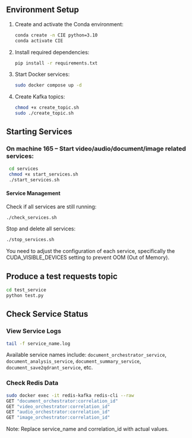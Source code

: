 ## Environment Setup

1. Create and activate the Conda environment:
   ```bash
   conda create -n CIE python=3.10
   conda activate CIE
   ```
2. Install required dependencies:
   ```bash
   pip install -r requirements.txt
   ```
3. Start Docker services:
   ```bash
   sudo docker compose up -d
   ```
4. Create Kafka topics:
   ```bash
   chmod +x create_topic.sh
   sudo ./create_topic.sh
   ```
## Starting Services

### On machine 165 – Start video/audio/document/image related services:
   ```bash
    cd services
    chmod +x start_services.sh
    ./start_services.sh
   ```


#### Service Management

Check if all services are still running:
```bash
./check_services.sh
```
Stop and delete all services:
```bash
./stop_services.sh
```


You need to adjust the configuration of each service, specifically the CUDA_VISIBLE_DEVICES setting to prevent OOM (Out of Memory).

## Produce a test requests topic

```bash
cd test_service
python test.py
```

## Check Service Status

### View Service Logs
```bash
tail -f service_name.log
```
Available service names include: `document_orchestrator_service`, `document_analysis_service`, `document_summary_service`, `document_save2qdrant_service`, etc.

### Check Redis Data

```bash
sudo docker exec -it redis-kafka redis-cli --raw
GET "document_orchestrator:correlation_id"
GET "video_orchestrator:correlation_id"
GET "audio_orchestrator:correlation_id"
GET "image_orchestrator:correlation_id"
```

Note: Replace service_name and correlation_id with actual values.

